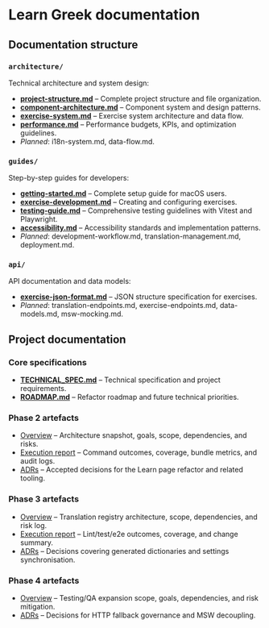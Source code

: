 # Learn Greek documentation

## Documentation structure

### `architecture/`

Technical architecture and system design:

- [**project-structure.md**](architecture/project-structure.md) – Complete project structure and file organization.
- [**component-architecture.md**](architecture/component-architecture.md) – Component system and design patterns.
- [**exercise-system.md**](architecture/exercise-system.md) – Exercise system architecture and data flow.
- [**performance.md**](architecture/performance.md) – Performance budgets, KPIs, and optimization guidelines.
- _Planned_: i18n-system.md, data-flow.md.

### `guides/`

Step-by-step guides for developers:

- [**getting-started.md**](guides/getting-started.md) – Complete setup guide for macOS users.
- [**exercise-development.md**](guides/exercise-development.md) – Creating and configuring exercises.
- [**testing-guide.md**](guides/testing-guide.md) – Comprehensive testing guidelines with Vitest and Playwright.
- [**accessibility.md**](guides/accessibility.md) – Accessibility standards and implementation patterns.
- _Planned_: development-workflow.md, translation-management.md, deployment.md.

### `api/`

API documentation and data models:

- [**exercise-json-format.md**](exercise-json-format.md) – JSON structure specification for exercises.
- _Planned_: translation-endpoints.md, exercise-endpoints.md, data-models.md, msw-mocking.md.

## Project documentation

### Core specifications

- [**TECHNICAL_SPEC.md**](TECHNICAL_SPEC.md) – Technical specification and project requirements.
- [**ROADMAP.md**](ROADMAP.md) – Refactor roadmap and future technical priorities.

### Phase 2 artefacts

- [Overview](reports/phase-2/overview.md) – Architecture snapshot, goals, scope, dependencies, and risks.
- [Execution report](reports/phase-2/execution-report.md) – Command outcomes, coverage, bundle metrics, and audit logs.
- [ADRs](reports/phase-2/adrs) – Accepted decisions for the Learn page refactor and related tooling.

### Phase 3 artefacts

- [Overview](reports/phase-3/overview.md) – Translation registry architecture, scope, dependencies, and risk log.
- [Execution report](reports/phase-3/execution-report.md) – Lint/test/e2e outcomes, coverage, and change summary.
- [ADRs](reports/phase-3/adrs) – Decisions covering generated dictionaries and settings synchronisation.

### Phase 4 artefacts

- [Overview](reports/phase-4/overview.md) – Testing/QA expansion scope, goals, dependencies, and risk mitigation.
- [ADRs](reports/phase-4/adrs) – Decisions for HTTP fallback governance and MSW decoupling.
